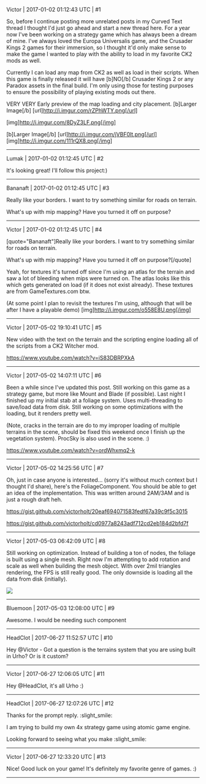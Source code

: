 Victor | 2017-01-02 01:12:43 UTC | #1

So, before I continue posting more unrelated posts in my Curved Text thread I thought I'd just go ahead and start a new thread here. For a year now I've been working on a strategy game which has always been a dream of mine. I've always loved the Europa Universalis game, and the Crusader Kings 2 games for their immersion, so I thought it'd only make sense to make the game I wanted to play with the ability to load in my favorite CK2 mods as well.

Currently I can load any map from CK2 as well as load in their scripts. When this game is finally released it will have [b]NO[/b] Crusader Kings 2 or any Paradox assets in the final build. I'm only using those for testing purposes to ensure the possibility of playing existing mods out there.

VERY VERY Early preview of the map loading and city placement.
[b]Larger Image[/b] [url]http://i.imgur.com/rZPhWTY.png[/url]

[img]http://i.imgur.com/8DyZ3LF.png[/img]

[b]Larger Image[/b] [url]http://i.imgur.com/jVBF0lt.png[/url]
[img]http://i.imgur.com/111rQX8.png[/img]

-------------------------

Lumak | 2017-01-02 01:12:45 UTC | #2

It's looking great! I'll follow this project:)

-------------------------

Bananaft | 2017-01-02 01:12:45 UTC | #3

Really like your borders. I want to try something similar for roads on terrain.

What's up with mip mapping? Have you turned it off on purpose?

-------------------------

Victor | 2017-01-02 01:12:45 UTC | #4

[quote="Bananaft"]Really like your borders. I want to try something similar for roads on terrain.

What's up with mip mapping? Have you turned it off on purpose?[/quote]

Yeah, for textures it's turned off since I'm using an atlas for the terrain and saw a lot of bleeding when mips were turned on. The atlas looks like this which gets generated on load (if it does not exist already). These textures are from GameTextures.com btw.

(At some point I plan to revisit the textures I'm using, although that will be after I have a playable demo)
[img]http://i.imgur.com/o558E8U.png[/img]

-------------------------

Victor | 2017-05-02 19:10:41 UTC | #5

New video with the text on the terrain and the scripting engine loading all of the scripts from a CK2 Witcher mod.

https://www.youtube.com/watch?v=iS83DBRPXkA

-------------------------

Victor | 2017-05-02 14:07:11 UTC | #6

Been a while since I've updated this post. Still working on this game as a strategy game, but more like Mount and Blade (if possible). Last night I finished up my initial stab at a foliage system. Uses multi-threading to save/load data from disk. Still working on some optimizations with the loading, but it renders pretty well.

(Note, cracks in the terrain are do to my improper loading of multiple terrains in the scene, should be fixed this weekend once I finish up the vegetation system). ProcSky is also used in the scene. :)

https://www.youtube.com/watch?v=ordWhxmq2-k

-------------------------

Victor | 2017-05-02 14:25:56 UTC | #7

Oh, just in case anyone is interested... (sorry it's without much context but I thought I'd share), here's the FoliageComponent. You should be able to get an idea of the implementation. This was written around 2AM/3AM and is just a rough draft heh.

https://gist.github.com/victorholt/20eaf694071583fedf67a39c9f5c3015

https://gist.github.com/victorholt/cd0977a8243adf712cd2eb184d2bfd7f

-------------------------

Victor | 2017-05-03 06:42:09 UTC | #8

Still working on optimization. Instead of building a ton of nodes, the foliage is built using a single mesh. Right now I'm attempting to add rotation and scale as well when building the mesh object. With over 2mil triangles rendering, the FPS is still really good. The only downside is loading all the data from disk (initially).

<img src='//cdck-file-uploads-global.s3.dualstack.us-west-2.amazonaws.com/standard17/uploads/urho3d/original/1X/f40ed8554b9fd123eb222e5e7ca6b68d816c7422.png'>

-------------------------

Bluemoon | 2017-05-03 12:08:00 UTC | #9

Awesome. I would be needing such component

-------------------------

HeadClot | 2017-06-27 11:52:57 UTC | #10

Hey @Victor - Got a question is the terrains system that you are using built in Urho? Or is it custom?

-------------------------

Victor | 2017-06-27 12:06:05 UTC | #11

Hey @HeadClot, it's all Urho :)

-------------------------

HeadClot | 2017-06-27 12:07:26 UTC | #12

Thanks for the prompt reply. :slight_smile:

I am trying to build my own 4x strategy game using atomic game engine.

Looking forward to seeing what you make :slight_smile:

-------------------------

Victor | 2017-06-27 12:33:20 UTC | #13

Nice! Good luck on your game! It's definitely my favorite genre of games. :)

-------------------------

